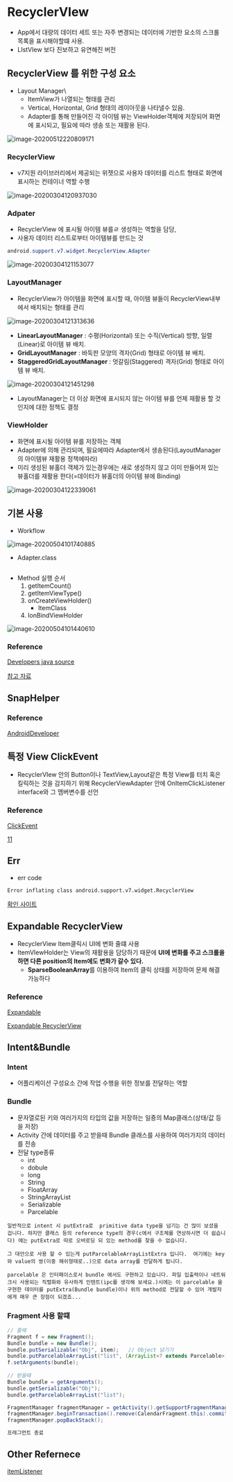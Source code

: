 # RecyclerVIew

* App에서 대량의 데이터 세트 또는 자주 변경되는 데이터에 기반한 요소의 스크롤 목록을 표시해야할떄 사용.
* LIstVIew 보다 진보하고 유연해진 버전 

## RecyclerView 를 위한 구성 요소

* Layout Manager\
  * ItemView가 나열되는 형태를 관리
  * Vertical, Horizontal, Grid 형태의 레이아웃을 나타낼수 있음.
  * Adapter를 통해 만들어진 각 아이템 뷰는 ViewHolder객체에 저장되어 화면에 표시되고, 필요에 따라 생송 또는 재활용 된다.

![image-20200512220809171](RecyclerVIew.assets/image-20200512220809171.png)

### RecyclerView

* v7지원 라이브러리에서 제공되는 위젯으로 사용자 데이터를 리스트 형태로 화면에 표시하는 컨테이너 역할 수행

![image-20200304120937030](RecyclerVIew.assets/image-20200304120937030.png)

### Adpater

* RecyclerView 에 표시될 아이템 뷰를ㄹ 생성하는 역할을 담당,
* 사용자 데이터 리스트로부터 아이템뷰를 만드는 것

```java
android.support.v7.widget.RecyclerView.Adapter
```

![image-20200304121153077](RecyclerVIew.assets/image-20200304121153077.png)

### LayoutManager

* RecyclerView가 아이템을 화면에 표시할 때, 아이템 뷰들이 RecyclerView내부에서 배치되는 형태를 관리

![image-20200304121313636](RecyclerVIew.assets/image-20200304121313636.png)

* **LinearLayoutManager** : 수평(Horizontal) 또는 수직(Vertical) 방향, 일렬(Linear)로 아이템 뷰 배치.
* **GridLayoutManager** : 바둑판 모양의 격자(Grid) 형태로 아이템 뷰 배치.
* **StaggeredGridLayoutManager** : 엇갈림(Staggered) 격자(Grid) 형태로 아이템 뷰 배치.

![image-20200304121451298](RecyclerVIew.assets/image-20200304121451298.png)

+ LayoutManager는 더 이상 화면에 표시되지 않는 아이템 뷰를 언제 재활용 할 것인지에 대한 정책도 결정

### ViewHolder

* 화면에 표시될 아이템 뷰를 저장하는 객체
* Adapter에 의해 관리되며, 필요에따라 Adapter에서 생송된다(LayoutManager의 아이템뷰 재활용 정책에따라)
* 미리 생성된 뷰홀더 객체가 있는경우에는 새로 생성하지 않고 이미 만들어져 있는 뷰홀더를 재활용 한다(=데이터가 뷰홀더의 아이템 뷰에 Binding)

![image-20200304122339061](RecyclerVIew.assets/image-20200304122339061.png)



## 기본 사용

* Workflow

![image-20200504101740885](RecyclerVIew.assets/image-20200504101740885.png) 

* Adapter.class

```java

```



* Method 실행 순서
  1. getItemCount()
  2. getItemViewType()
  3. onCreateViewHolder()
     * ItemClass
  4. IonBindViewHolder

![image-20200504101440610](RecyclerVIew.assets/image-20200504101440610.png) 

### Reference

[Developers java source](https://github.com/android/views-widgets-samples/tree/master/RecyclerView)

[참고 자료](https://dev-imaec.tistory.com/27)



## SnapHelper

### Reference

[AndroidDeveloper](https://developer.android.com/reference/android/support/v7/widget/SnapHelper)



## 특정 View ClickEvent

* RecyclerVIew 안의 Button이나 TextView,Layout같은 특정 View를 터치 혹은 킬릭하는 것을 감지하기 위해 RecyclerViewAdapter 안에 OnItemClickListener interface와 그 멤버변수를 선언

### Reference

[ClickEvent](http://superstress.com/4/12/14/)

[11](https://onlyformylittlefox.tistory.com/9)



## Err

* err code

```
Error inflating class android.support.v7.widget.RecyclerView
```

[확인 사이트](https://stackoverflow.com/questions/25477860/error-inflating-class-android-support-v7-widget-recyclerview)



## Expandable RecyclerView

* RecyclerView Item클릭시 UI에 변화 줄떄 사용
* ItemVIewHolder는 View의 재활용을 담당하기 때문에 **UI에 변화를 주고 스크롤을 하면 다른 position의 Item에도 변화가 갈수 있다.**
  * **SparseBooleanArray**를 이용하여 Item의 클릭 상태를 저장하여 문제 해결 가능하다

### Reference

[Expandable ](https://dev-imaec.tistory.com/30)

[ Expandable RecyclerView](https://lakue.tistory.com/15?category=853542)



## Intent&Bundle

### Intent

* 어플리케이션 구성요소 간에 작업 수행을 위한 정보를 전달하는 역할

### Bundle

* 문자열로된 키와 여러가지의 타입의 값을 저장하는 일죵의 Map클래스(상태/값 등을 저장)
* Activity 간에 데이터를 주고 받을때 Bundle 클래스를 사용하여 여러가지의 데이터를 전송
* 전달 type종류
  * int
  * dobule
  * long
  * String
  * FloatArray
  * StringArrayList
  * Serializable
  * Parcelable

```
일반적으로 intent 시 putExtra로  primitive data type을 넘기는 건 많이 보셨을 겁니다. 하지만 클래스 등의 reference type의 경우(c에서 구조체를 연상하시면 더 쉽습니다) 에는 putExtra로 따로 오버로딩 되 있는 method를 찾을 수 없습니다.

그 대안으로 사용 할 수 있는게 putParcelableArrayListExtra 입니다.  여기에는 key와 value의 쌍(이중 해쉬형태로..)으로 data array를 전달하게 됩니다.

parcelable 은 인터페이스로서 bundle 에서도 구현하고 있습니다. 파일 입출력이나 네트워크시 사용되는 직렬화와 유사하게 인텐트(ipc를 생각해 보세요.)시에는 이 parcelable 을 구현한 데이터를 putExtra(Bundle bundle)이나 위의 method로 전달할 수 있어 개발자에게 매우 큰 장점이 되겠죠...
```

### Fragment 사용 할떄 

```java
// 줄때
Fragment f = new Fragment();
Bundle bundle = new Bundle();
bundle.putSerializable("Obj", item);   // Object 넘기기
bundle.putParcelableArrayList("list", (ArrayList<? extends Parcelable>) list); // list 넘기기
f.setArguments(bundle);
 
// 받을때
Bundle bundle = getArguments();
bundle.getSerializable("Obj");
bundle.getParcelableArrayList("list");
```

```java
FragmentManager fragmentManager = getActivity().getSupportFragmentManager();
fragmentManager.beginTransaction().remove(CalendarFragment.this).commit();
fragmentManager.popBackStack();

프레그먼트 종료
```





## Other Refernece

[itemListener](https://onlyformylittlefox.tistory.com/9)